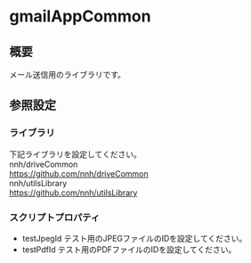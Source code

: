 # gmailAppCommon
## 概要
メール送信用のライブラリです。  
## 参照設定
### ライブラリ
下記ライブラリを設定してください。  
nnh/driveCommon  
https://github.com/nnh/driveCommon  
nnh/utilsLibrary  
https://github.com/nnh/utilsLibrary
### スクリプトプロパティ
- testJpegId
テスト用のJPEGファイルのIDを設定してください。  
- testPdfId
テスト用のPDFファイルのIDを設定してください。  
